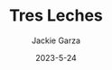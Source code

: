 ---
layout: recipe-page
permalink: /recipes/tres-leches/
gallery: true
title: Tres Leches
description: 
thumbnail: 
author: Jackie Garza
date: 2023-5-24

category: Unlabeled
cuisine: Unlabeled
college: true
preptime: 30
resttime: 0
cooktime: 30
servings: 1

ingredients:
- 1 1/2 cups flour
- 1 tsp baking powder
- 1/2 cup butter
- 2 cup sugar
- 5 eggs
- 1 1/2 tsp vanilla extract
- 2 cups whole milk
- 1 can condensed milk
- 1 can evaporated milk
- 1 1/2 cups heavy cream
instructions:
- Sift flour and baking powder into a bowl
- Cream butter and 1 cup sugar. Add eggs and 1/2 tsp vanilla extract
- Slowly combine wet and dry ingredients and pour into baking dish
- Bake at 350 degrees for 30 minutes
- Remove and poke lots of holes with a fork
- Wait for the cake to cool. Combine whole milk, evaporated milk, and condensed milk. Pour overtop of cake and allow for milk to soak into the cake
- Whip heavy cream with remaining sugar and vanilla extract until thick
- Spread overtop of cake and serve.
tips:
---